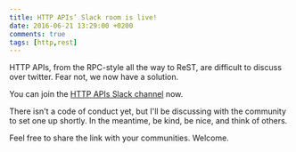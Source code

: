 ```yaml
---
title: HTTP APIs’ Slack room is live!
date: 2016-06-21 13:29:00 +0200
comments: true
tags: [http,rest]
---
```

HTTP APIs, from the RPC-style all the way to ReST, are difficult to discuss over twitter. Fear not, we now have a solution.

You can join the [HTTP APIs Slack channel][slack] now. 

There isn't a code of conduct yet, but I'll be discussing with the community to set one up shortly. In the meantime, be kind, be nice, and think of others.

Feel free to share the link with your communities. Welcome.

[slack]: <http://slack.httpapis.com>